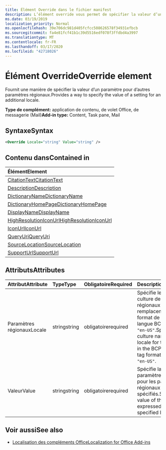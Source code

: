 ```yaml
---
title: Élément Override dans le fichier manifest
description: L’élément override vous permet de spécifier la valeur d’un paramètre pour des paramètres régionaux supplémentaires.
ms.date: 03/19/2019
localization_priority: Normal
ms.openlocfilehash: 39e706dc981d405fcfcc508626578f34931efbcb
ms.sourcegitcommit: fa4e81fcf41b1c39d5516edf078f3ffdbd4a3997
ms.translationtype: MT
ms.contentlocale: fr-FR
ms.lasthandoff: 03/17/2020
ms.locfileid: "42718026"
---
```

# <a name="override-element"></a><span data-ttu-id="84c03-103">Élément Override</span><span class="sxs-lookup"><span data-stu-id="84c03-103">Override element</span></span>

<span data-ttu-id="84c03-104">Fournit une manière de spécifier la valeur d’un paramètre pour d’autres paramètres régionaux.</span><span class="sxs-lookup"><span data-stu-id="84c03-104">Provides a way to specify the value of a setting for an additional locale.</span></span>

<span data-ttu-id="84c03-105">**Type de complément:** application de contenu, de volet Office, de messagerie (Mail)</span><span class="sxs-lookup"><span data-stu-id="84c03-105">**Add-in type:** Content, Task pane, Mail</span></span>

## <a name="syntax"></a><span data-ttu-id="84c03-106">Syntaxe</span><span class="sxs-lookup"><span data-stu-id="84c03-106">Syntax</span></span>

```XML
<Override Locale="string" Value="string" />
```

## <a name="contained-in"></a><span data-ttu-id="84c03-107">Contenu dans</span><span class="sxs-lookup"><span data-stu-id="84c03-107">Contained in</span></span>

|<span data-ttu-id="84c03-108">**Élément**</span><span class="sxs-lookup"><span data-stu-id="84c03-108">**Element**</span></span>|
|:-----|
|[<span data-ttu-id="84c03-109">CitationText</span><span class="sxs-lookup"><span data-stu-id="84c03-109">CitationText</span></span>](citationtext.md)|
|[<span data-ttu-id="84c03-110">Description</span><span class="sxs-lookup"><span data-stu-id="84c03-110">Description</span></span>](description.md)|
|[<span data-ttu-id="84c03-111">DictionaryName</span><span class="sxs-lookup"><span data-stu-id="84c03-111">DictionaryName</span></span>](dictionaryname.md)|
|[<span data-ttu-id="84c03-112">DictionaryHomePage</span><span class="sxs-lookup"><span data-stu-id="84c03-112">DictionaryHomePage</span></span>](dictionaryhomepage.md)|
|[<span data-ttu-id="84c03-113">DisplayName</span><span class="sxs-lookup"><span data-stu-id="84c03-113">DisplayName</span></span>](displayname.md)|
|[<span data-ttu-id="84c03-114">HighResolutionIconUrl</span><span class="sxs-lookup"><span data-stu-id="84c03-114">HighResolutionIconUrl</span></span>](highresolutioniconurl.md)|
|[<span data-ttu-id="84c03-115">IconUrl</span><span class="sxs-lookup"><span data-stu-id="84c03-115">IconUrl</span></span>](iconurl.md)|
|[<span data-ttu-id="84c03-116">QueryUri</span><span class="sxs-lookup"><span data-stu-id="84c03-116">QueryUri</span></span>](queryuri.md)|
|[<span data-ttu-id="84c03-117">SourceLocation</span><span class="sxs-lookup"><span data-stu-id="84c03-117">SourceLocation</span></span>](sourcelocation.md)|
|[<span data-ttu-id="84c03-118">SupportUrl</span><span class="sxs-lookup"><span data-stu-id="84c03-118">SupportUrl</span></span>](supporturl.md)|

## <a name="attributes"></a><span data-ttu-id="84c03-119">Attributs</span><span class="sxs-lookup"><span data-stu-id="84c03-119">Attributes</span></span>

|<span data-ttu-id="84c03-120">**Attribut**</span><span class="sxs-lookup"><span data-stu-id="84c03-120">**Attribute**</span></span>|<span data-ttu-id="84c03-121">**Type**</span><span class="sxs-lookup"><span data-stu-id="84c03-121">**Type**</span></span>|<span data-ttu-id="84c03-122">**Obligatoire**</span><span class="sxs-lookup"><span data-stu-id="84c03-122">**Required**</span></span>|<span data-ttu-id="84c03-123">**Description**</span><span class="sxs-lookup"><span data-stu-id="84c03-123">**Description**</span></span>|
|:-----|:-----|:-----|:-----|
|<span data-ttu-id="84c03-124">Paramètres régionaux</span><span class="sxs-lookup"><span data-stu-id="84c03-124">Locale</span></span>|<span data-ttu-id="84c03-125">string</span><span class="sxs-lookup"><span data-stu-id="84c03-125">string</span></span>|<span data-ttu-id="84c03-126">obligatoire</span><span class="sxs-lookup"><span data-stu-id="84c03-126">required</span></span>|<span data-ttu-id="84c03-127">Spécifie le nom de culture des paramètres régionaux pour ce remplacement au format de balise de langue BCP 47, comme `"en-US"`.</span><span class="sxs-lookup"><span data-stu-id="84c03-127">Specifies the culture name of the locale for this override in the BCP 47 language tag format, such as  `"en-US"`.</span></span>|
|<span data-ttu-id="84c03-128">Valeur</span><span class="sxs-lookup"><span data-stu-id="84c03-128">Value</span></span>|<span data-ttu-id="84c03-129">string</span><span class="sxs-lookup"><span data-stu-id="84c03-129">string</span></span>|<span data-ttu-id="84c03-130">obligatoire</span><span class="sxs-lookup"><span data-stu-id="84c03-130">required</span></span>|<span data-ttu-id="84c03-131">Spécifie la valeur du paramètre exprimée pour les paramètres régionaux spécifiés.</span><span class="sxs-lookup"><span data-stu-id="84c03-131">Specifies value of the setting expressed for the specified locale.</span></span>|

## <a name="see-also"></a><span data-ttu-id="84c03-132">Voir aussi</span><span class="sxs-lookup"><span data-stu-id="84c03-132">See also</span></span>

- [<span data-ttu-id="84c03-133">Localisation des compléments Office</span><span class="sxs-lookup"><span data-stu-id="84c03-133">Localization for Office Add-ins</span></span>](../../develop/localization.md)
